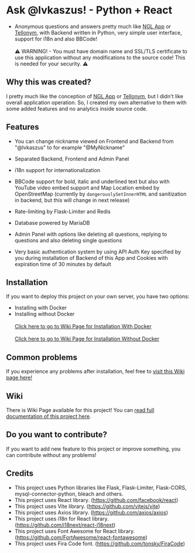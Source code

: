 # Ask @lvkaszus! - Python + React

- Anonymous questions and answers pretty much like <a href="https://ngl.link">NGL App</a> or <a href="https://tellonym.me/">Tellonym</a>, with Backend written in Python, very simple user interface, support for i18n and also BBCode!
<br><br>
⚠️ WARNING! - You must have domain name and SSL/TLS certificate to use this application without any modifications to the source code! This is needed for your security. ⚠️

## Why this was created?

I pretty much like the conception of <a href="https://ngl.link">NGL App</a> or <a href="https://tellonym.me/">Tellonym</a>, but I didn't like overall application operation. So, I created my own alternative to them with some added features and no analytics inside source code.


## Features
- You can change nickname viewed on Frontend and Backend from "@lvkaszus" to for example "@MyNickname"
  
- Separated Backend, Frontend and Admin Panel
  
- i18n support for internationalization
  
- BBCode support for bold, italic and underlined text but also with YouTube video embed support and Map Location embed by OpenStreetMap (currently by `dangerouslySetInnerHTML` and sanitization in backend, but this will change in next release)
  
- Rate-limiting by Flask-Limiter and Redis
  
- Database powered by MariaDB
  
- Admin Panel with options like deleting all questions, replying to questions and also deleting single questions
  
- Very basic authentication system by using API Auth Key specified by you during installation of Backend of this App and Cookies with expiration time of 30 minutes by default
  

## Installation

If you want to deploy this project on your own server, you have two options:

- Installing with Docker
- Installing without Docker
<br><br>
<a href="https://github.com/lvkaszus/asklvkaszus-react/wiki/Installation#docker">Click here to go to Wiki Page for Installation With Docker</a>
<br><br>
<a href="https://github.com/lvkaszus/asklvkaszus-react/wiki/Installation#manual-installation">Click here to go to Wiki Page for Installation Without Docker</a>

## Common problems

If you experience any problems after installation, feel free to <a href="https://github.com/lvkaszus/asklvkaszus-react/wiki/Common-problems-after-Installation">visit this Wiki page here!</a>

## Wiki

There is Wiki Page available for this project! You can <a href="https://github.com/lvkaszus/asklvkaszus-react/wiki">read full documentation of this project here</a>.

## Do you want to contribute?

If you want to add new feature to this project or improve something, you can contribute without any problems!


## Credits
- This project uses Python libraries like Flask, Flask-Limiter, Flask-CORS, mysql-connector-python, bleach and others. 
- This project uses React library. (https://github.com/facebook/react)
- This project uses Vite library. (https://github.com/vitejs/vite)
- This project uses Axios library. (https://github.com/axios/axios)
- This project uses i18n for React library. (https://github.com/i18next/react-i18next)
- This project uses Font Awesome for React library. (https://github.com/FortAwesome/react-fontawesome)
- This project uses Fira Code font. (https://github.com/tonsky/FiraCode)
